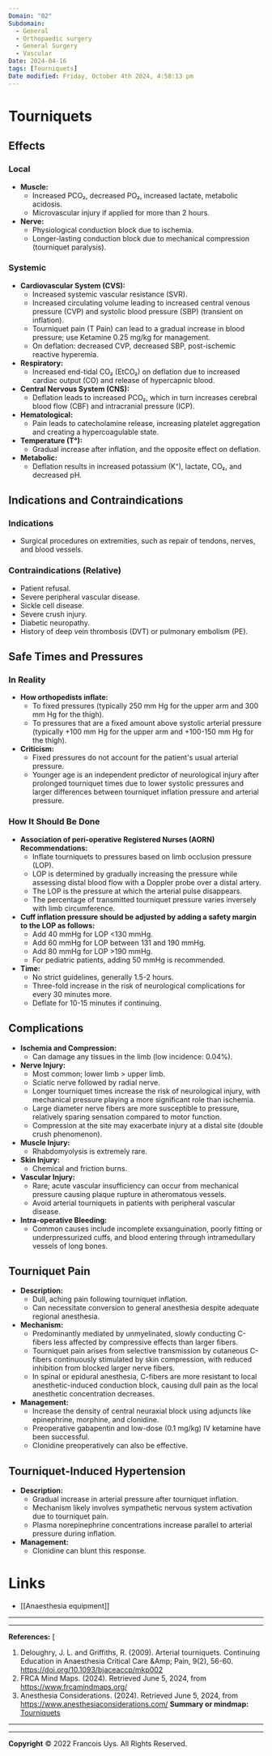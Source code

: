 ```yaml
---
Domain: "02"
Subdomain:
  - General
  - Orthopaedic surgery
  - General Surgery
  - Vascular
Date: 2024-04-16
tags: [Tourniquets]
Date modified: Friday, October 4th 2024, 4:58:13 pm
---
```


# Tourniquets

## Effects

### Local
- **Muscle:**
  - Increased PCO₂, decreased PO₂, increased lactate, metabolic acidosis.
  - Microvascular injury if applied for more than 2 hours.
- **Nerve:**
  - Physiological conduction block due to ischemia.
  - Longer-lasting conduction block due to mechanical compression (tourniquet paralysis).

### Systemic
- **Cardiovascular System (CVS):**
  - Increased systemic vascular resistance (SVR).
  - Increased circulating volume leading to increased central venous pressure (CVP) and systolic blood pressure (SBP) (transient on inflation).
  - Tourniquet pain (T Pain) can lead to a gradual increase in blood pressure; use Ketamine 0.25 mg/kg for management.
  - On deflation: decreased CVP, decreased SBP, post-ischemic reactive hyperemia.
- **Respiratory:**
  - Increased end-tidal CO₂ (EtCO₂) on deflation due to increased cardiac output (CO) and release of hypercapnic blood.
- **Central Nervous System (CNS):**
  - Deflation leads to increased PCO₂, which in turn increases cerebral blood flow (CBF) and intracranial pressure (ICP).
- **Hematological:**
  - Pain leads to catecholamine release, increasing platelet aggregation and creating a hypercoagulable state.
- **Temperature (T°):**
  - Gradual increase after inflation, and the opposite effect on deflation.
- **Metabolic:**
  - Deflation results in increased potassium (K⁺), lactate, CO₂, and decreased pH.

## Indications and Contraindications

### Indications
- Surgical procedures on extremities, such as repair of tendons, nerves, and blood vessels.

### Contraindications (Relative)
- Patient refusal.
- Severe peripheral vascular disease.
- Sickle cell disease.
- Severe crush injury.
- Diabetic neuropathy.
- History of deep vein thrombosis (DVT) or pulmonary embolism (PE).

## Safe Times and Pressures

### In Reality
- **How orthopedists inflate:**
  - To fixed pressures (typically 250 mm Hg for the upper arm and 300 mm Hg for the thigh).
  - To pressures that are a fixed amount above systolic arterial pressure (typically +100 mm Hg for the upper arm and +100-150 mm Hg for the thigh).
- **Criticism:**
  - Fixed pressures do not account for the patient's usual arterial pressure.
  - Younger age is an independent predictor of neurological injury after prolonged tourniquet times due to lower systolic pressures and larger differences between tourniquet inflation pressure and arterial pressure.

### How It Should Be Done
- **Association of peri-operative Registered Nurses (AORN) Recommendations:**
  - Inflate tourniquets to pressures based on limb occlusion pressure (LOP).
  - LOP is determined by gradually increasing the pressure while assessing distal blood flow with a Doppler probe over a distal artery.
  - The LOP is the pressure at which the arterial pulse disappears.
  - The percentage of transmitted tourniquet pressure varies inversely with limb circumference.
- **Cuff inflation pressure should be adjusted by adding a safety margin to the LOP as follows:**
  - Add 40 mmHg for LOP <130 mmHg.
  - Add 60 mmHg for LOP between 131 and 190 mmHg.
  - Add 80 mmHg for LOP >190 mmHg.
  - For pediatric patients, adding 50 mmHg is recommended.
- **Time:**
  - No strict guidelines, generally 1.5-2 hours.
  - Three-fold increase in the risk of neurological complications for every 30 minutes more.
  - Deflate for 10-15 minutes if continuing.

## Complications
- **Ischemia and Compression:**
  - Can damage any tissues in the limb (low incidence: 0.04%).
- **Nerve Injury:**
  - Most common; lower limb > upper limb.
  - Sciatic nerve followed by radial nerve.
  - Longer tourniquet times increase the risk of neurological injury, with mechanical pressure playing a more significant role than ischemia.
  - Large diameter nerve fibers are more susceptible to pressure, relatively sparing sensation compared to motor function.
  - Compression at the site may exacerbate injury at a distal site (double crush phenomenon).
- **Muscle Injury:**
  - Rhabdomyolysis is extremely rare.
- **Skin Injury:**
  - Chemical and friction burns.
- **Vascular Injury:**
  - Rare; acute vascular insufficiency can occur from mechanical pressure causing plaque rupture in atheromatous vessels.
  - Avoid arterial tourniquets in patients with peripheral vascular disease.
- **Intra-operative Bleeding:**
  - Common causes include incomplete exsanguination, poorly fitting or underpressurized cuffs, and blood entering through intramedullary vessels of long bones.

## Tourniquet Pain
- **Description:**
  - Dull, aching pain following tourniquet inflation.
  - Can necessitate conversion to general anesthesia despite adequate regional anesthesia.
- **Mechanism:**
  - Predominantly mediated by unmyelinated, slowly conducting C-fibers less affected by compressive effects than larger fibers.
  - Tourniquet pain arises from selective transmission by cutaneous C-fibers continuously stimulated by skin compression, with reduced inhibition from blocked larger nerve fibers.
  - In spinal or epidural anesthesia, C-fibers are more resistant to local anesthetic-induced conduction block, causing dull pain as the local anesthetic concentration decreases.
- **Management:**
  - Increase the density of central neuraxial block using adjuncts like epinephrine, morphine, and clonidine.
  - Preoperative gabapentin and low-dose (0.1 mg/kg) IV ketamine have been successful.
  - Clonidine preoperatively can also be effective.

## Tourniquet-Induced Hypertension
- **Description:**
  - Gradual increase in arterial pressure after tourniquet inflation.
  - Mechanism likely involves sympathetic nervous system activation due to tourniquet pain.
  - Plasma norepinephrine concentrations increase parallel to arterial pressure during inflation.
- **Management:**
  - Clonidine can blunt this response.

# Links
- [[Anaesthesia equipment]]

---

---
**References:** [

1. Deloughry, J. L. and Griffiths, R. (2009). Arterial tourniquets. Continuing Education in Anaesthesia Critical Care &Amp; Pain, 9(2), 56-60. https://doi.org/10.1093/bjaceaccp/mkp002
2. FRCA Mind Maps. (2024). Retrieved June 5, 2024, from https://www.frcamindmaps.org/
3. Anesthesia Considerations. (2024). Retrieved June 5, 2024, from https://www.anesthesiaconsiderations.com/
**Summary or mindmap:**
[Tourniquets](https://frcamindmaps.org/mindmaps/equipment/arterialtourniquets/arterialtourniquets.html)

---------------------------------------------------------------------------------------------
---
**Copyright**
© 2022 Francois Uys. All Rights Reserved.